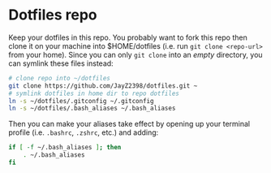 # Dotfiles repo

Keep your dotfiles in this repo. You probably want to fork this repo then clone it on your machine into $HOME/dotfiles (i.e. run `git clone <repo-url>` from your home). Since you can only `git clone` into an _empty_ directory, you can symlink these files instead:

```bash
# clone repo into ~/dotfiles
git clone https://github.com/JayZ2398/dotfiles.git ~
# symlink dotfiles in home dir to repo dotfiles
ln -s ~/dotfiles/.gitconfig ~/.gitconfig
ln -s ~/dotfiles/.bash_aliases ~/.bash_aliases
```

Then you can make your aliases take effect by opening up your terminal profile (i.e. `.bashrc`, `.zshrc`, etc.) and adding:

```bash
if [ -f ~/.bash_aliases ]; then
    . ~/.bash_aliases
fi
```

